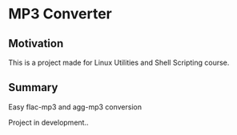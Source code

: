 # MP3 Converter

## Motivation

This is a project made for Linux Utilities and Shell Scripting course.

## Summary

Easy flac-mp3 and agg-mp3 conversion

Project in development..
